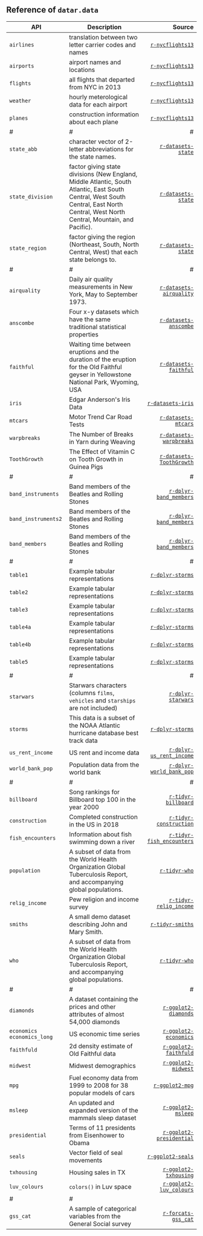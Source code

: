 <style>
.md-typeset__table {
   min-width: 100%;
}

.md-typeset table:not([class]) {
    display: table;
    max-width: 80%;
}
</style>

## Reference of `datar.data`

|API|Description|Source|
|---|---|---:|
|`airlines`|translation between two letter carrier codes and names|[`r-nycflights13`][1]|
|`airports`|airport names and locations|[`r-nycflights13`][1]|
|`flights`|all flights that departed from NYC in 2013|[`r-nycflights13`][1]|
|`weather`|hourly meterological data for each airport|[`r-nycflights13`][1]|
|`planes`|construction information about each plane|[`r-nycflights13`][1]|
|#|#|#|
|`state_abb`|character vector of 2-letter abbreviations for the state names.|[`r-datasets-state`][15]|
|`state_division`|factor giving state divisions (New England, Middle Atlantic, South Atlantic, East South Central, West South Central, East North Central, West North Central, Mountain, and Pacific).|[`r-datasets-state`][15]|
|`state_region`|factor giving the region (Northeast, South, North Central, West) that each state belongs to.|[`r-datasets-state`][15]|
|#|#|#|
|`airquality`|Daily air quality measurements in New York, May to September 1973.|[`r-datasets-airquality`][2]|
|`anscombe`|Four x-y datasets which have the same traditional statistical properties|[`r-datasets-anscombe`][3]|
|`faithful`|Waiting time between eruptions and the duration of the eruption for the Old Faithful geyser in Yellowstone National Park, Wyoming, USA|[`r-datasets-faithful`][31]|
|`iris`|Edgar Anderson's Iris Data|[`r-datasets-iris`][9]|
|`mtcars`|Motor Trend Car Road Tests|[`r-datasets-mtcars`][10]|
|`warpbreaks`|The Number of Breaks in Yarn during Weaving|[`r-datasets-warpbreaks`][19]|
|`ToothGrowth`|The Effect of Vitamin C on Tooth Growth in Guinea Pigs|[`r-datasets-ToothGrowth`][21]|
|#|#|#|
|`band_instruments`|Band members of the Beatles and Rolling Stones|[`r-dplyr-band_members`][4]|
|`band_instruments2`|Band members of the Beatles and Rolling Stones|[`r-dplyr-band_members`][4]|
|`band_members`|Band members of the Beatles and Rolling Stones|[`r-dplyr-band_members`][4]|
|#|#|#|
|`table1`|Example tabular representations|[`r-dplyr-storms`][17]|
|`table2`|Example tabular representations|[`r-dplyr-storms`][17]|
|`table3`|Example tabular representations|[`r-dplyr-storms`][17]|
|`table4a`|Example tabular representations|[`r-dplyr-storms`][17]|
|`table4b`|Example tabular representations|[`r-dplyr-storms`][17]|
|`table5`|Example tabular representations|[`r-dplyr-storms`][17]|
|#|#|#|
|`starwars`|Starwars characters (columns `films`, `vehicles` and `starships` are not included)|[`r-dplyr-starwars`][14]|
|`storms`|This data is a subset of the NOAA Atlantic hurricane database best track data|[`r-dplyr-storms`][16]|
|`us_rent_income`|US rent and income data|[`r-dplyr-us_rent_income`][18]|
|`world_bank_pop`|Population data from the world bank|[`r-dplyr-world_bank_pop`][20]|
|#|#|#|
|`billboard`|Song rankings for Billboard top 100 in the year 2000|[`r-tidyr-billboard`][5]|
|`construction`|Completed construction in the US in 2018|[`r-tidyr-construction`][6]|
|`fish_encounters`|Information about fish swimming down a river|[`r-tidyr-fish_encounters`][8]|
|`population`|A subset of data from the World Health Organization Global Tuberculosis Report, and accompanying global populations.|[`r-tidyr-who`][11]|
|`relig_income`|Pew religion and income survey|[`r-tidyr-relig_income`][12]|
|`smiths`|A small demo dataset describing John and Mary Smith.|[`r-tidyr-smiths`][13]|
|`who`|A subset of data from the World Health Organization Global Tuberculosis Report, and accompanying global populations.|[`r-tidyr-who`][11]|
|#|#|#|
|`diamonds`|A dataset containing the prices and other attributes of almost 54,000 diamonds|[`r-ggplot2-diamonds`][7]|
|`economics` `economics_long`|US economic time series|[`r-ggplot2-economics`][22]|
|`faithfuld`|2d density estimate of Old Faithful data|[`r-ggplot2-faithfuld`][23]|
|`midwest`|Midwest demographics|[`r-ggplot2-midwest`][24]|
|`mpg`|Fuel economy data from 1999 to 2008 for 38 popular models of cars|[`r-ggplot2-mpg`][25]|
|`msleep`|An updated and expanded version of the mammals sleep dataset|[`r-ggplot2-msleep`][26]|
|`presidential`|Terms of 11 presidents from Eisenhower to Obama|[`r-ggplot2-presidential`][27]|
|`seals`|Vector field of seal movements|[`r-ggplot2-seals`][28]|
|`txhousing`|Housing sales in TX|[`r-ggplot2-txhousing`][29]|
|`luv_colours`|`colors()` in Luv space|[`r-ggplot2-luv_colours`][30]|
|#|#|
|`gss_cat`|A sample of categorical variables from the General Social survey|[`r-forcats-gss_cat`][32]|

[1]: https://github.com/tidyverse/nycflights13
[2]: https://www.rdocumentation.org/packages/datasets/versions/3.6.2/topics/airquality
[3]: https://www.rdocumentation.org/packages/datasets/versions/3.6.2/topics/anscombe
[4]: https://dplyr.tidyverse.org/reference/band_members.html
[5]: https://tidyr.tidyverse.org/reference/billboard.html
[6]: https://tidyr.tidyverse.org/reference/construction.html
[7]: https://ggplot2.tidyverse.org/reference/diamonds.html
[8]: https://tidyr.tidyverse.org/reference/fish_encounters.html
[9]: https://www.rdocumentation.org/packages/datasets/versions/3.6.2/topics/iris
[10]: https://www.rdocumentation.org/packages/datasets/versions/3.6.2/topics/mtcars
[11]: https://tidyr.tidyverse.org/reference/who.html
[12]: https://tidyr.tidyverse.org/reference/relig_income.html
[13]: https://tidyr.tidyverse.org/reference/smiths.html
[14]: https://dplyr.tidyverse.org/reference/starwars.html
[15]: https://www.rdocumentation.org/packages/datasets/versions/3.6.2/topics/state
[16]: https://dplyr.tidyverse.org/reference/storms.html
[17]: https://tidyr.tidyverse.org/reference/table1.html
[18]: https://tidyr.tidyverse.org/reference/us_rent_income.html
[19]: https://www.rdocumentation.org/packages/datasets/versions/3.6.2/topics/warpbreaks
[20]: https://tidyr.tidyverse.org/reference/world_bank_pop.html
[21]: https://www.rdocumentation.org/packages/datasets/versions/3.6.2/topics/ToothGrowth
[22]: https://ggplot2.tidyverse.org/reference/economics.html
[23]: https://ggplot2.tidyverse.org/reference/faithfuld.html
[24]: https://ggplot2.tidyverse.org/reference/midwest.html
[25]: https://ggplot2.tidyverse.org/reference/mpg.html
[26]: https://ggplot2.tidyverse.org/reference/msleep.html
[27]: https://ggplot2.tidyverse.org/reference/presidential.html
[28]: https://ggplot2.tidyverse.org/reference/seals.html
[29]: https://ggplot2.tidyverse.org/reference/txhousing.html
[30]: https://ggplot2.tidyverse.org/reference/luv_colours.html
[31]: https://www.rdocumentation.org/packages/datasets/versions/3.6.2/topics/faithfulZZ
[32]: https://forcats.tidyverse.org/reference/gss_cat.html

